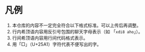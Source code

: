 # 凡例

1. 本仓库的内容不一定完全符合以下格式标准。可以上传后再调整。
2. 行内希顶语内容用反引号包围的聊天字母表示（如 「`xdi8 aho`」）。
3. 行间希顶语内容用行间代码格式表示。
4. 用「□」（U+25A1）字符代表不便写出的字。

